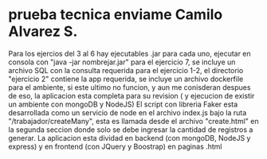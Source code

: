 # prueba tecnica enviame Camilo Alvarez S.

Para los ejercios del 3 al 6 hay ejecutables .jar para cada uno, ejecutar en consola con "java -jar nombrejar.jar"
para el ejercicio 7, se incluye un archivo SQL con la consulta requerida
para el ejercicio 1-2, el directorio "ejercicio 2" contiene la app requerida, se incluye un archivo dockerfile para el ambiente, si
este ultimo no funcion, y aun me conisderan despues de eso, la aplicacion esta completa para su revision ( y ejecucion de existir un ambiente con mongoDB y NodeJS)
El script con libreria Faker esta desarrollada como un servicio de node en el archivo index.js bajo la ruta "/trabajador/createMany", esta es llamada desde el archivo
"create.html" en la segunda seccion donde solo se debe ingresar la cantidad de registros a generar.
La aplicacion esta dividad en backend (con mongoDB, NodeJS y express) y en frontend (con JQuery y Boostrap) en paginas .html
